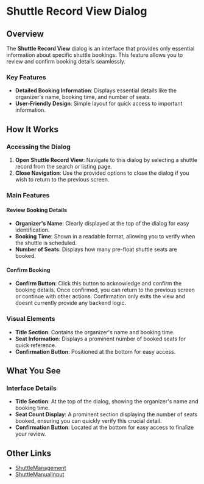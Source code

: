 # Shuttle Record View Dialog

## Overview

The **Shuttle Record View** dialog is an interface that provides only essential information about specific shuttle bookings. This feature allows you to review and confirm booking details seamlessly.

### Key Features

- **Detailed Booking Information**: Displays essential details like the organizer's name, booking time, and number of seats.
- **User-Friendly Design**: Simple layout for quick access to important information.

## How It Works

### Accessing the Dialog

1. **Open Shuttle Record View**: Navigate to this dialog by selecting a shuttle record from the search or listing page.
2. **Close Navigation**: Use the provided options to close the dialog if you wish to return to the previous screen.

### Main Features

#### Review Booking Details

- **Organizer's Name**: Clearly displayed at the top of the dialog for easy identification.
- **Booking Time**: Shown in a readable format, allowing you to verify when the shuttle is scheduled.
- **Number of Seats**: Displays how many pre-float shuttle seats are booked.

#### Confirm Booking

- **Confirm Button**: Click this button to acknowledge and confirm the booking details. Once confirmed, you can return to the previous screen or continue with other actions. Confirmation only exits the view and doesnt currently provide any backend logic.

### Visual Elements

- **Title Section**: Contains the organizer's name and booking time.
- **Seat Information**: Displays a prominent number of booked seats for quick reference.
- **Confirmation Button**: Positioned at the bottom for easy access.


## What You See

### Interface Details

- **Title Section**: At the top of the dialog, showing the organizer's name and booking time.
- **Seat Count Display**: A prominent section displaying the number of seats booked, ensuring you can quickly verify this crucial detail.
- **Confirmation Button**: Located at the bottom for easy access to finalize your review.



## Other Links
- [ShuttleManagement](https://lazy-day-tech.github.io/TapTrackDocs/UI/Pages/ShuttleManagement)
- [ShuttleManualInput](https://lazy-day-tech.github.io/TapTrackDocs/UI/Pages/ShuttleManualInput)